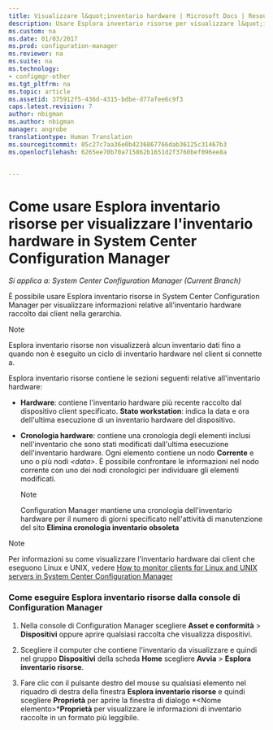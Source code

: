 ```yaml
---
title: Visualizzare l&quot;inventario hardware | Microsoft Docs | Resource Explorer
description: Usare Esplora inventario risorse per visualizzare l&quot;inventario hardware in System Center Configuration Manager.
ms.custom: na
ms.date: 01/03/2017
ms.prod: configuration-manager
ms.reviewer: na
ms.suite: na
ms.technology:
- configmgr-other
ms.tgt_pltfrm: na
ms.topic: article
ms.assetid: 375912f5-436d-4315-bdbe-d77afee6c9f3
caps.latest.revision: 7
author: nbigman
ms.author: nbigman
manager: angrobe
translationtype: Human Translation
ms.sourcegitcommit: 05c27c7aa36e0b4236867766dab36125c31467b3
ms.openlocfilehash: 6265ee70b70a715862b1651d2f3760bef096ee8a


---
```

# <a name="how-to-use-resource-explorer-to-view-hardware-inventory-in-system-center-configuration-manager"></a>Come usare Esplora inventario risorse per visualizzare l'inventario hardware in System Center Configuration Manager

*Si applica a: System Center Configuration Manager (Current Branch)*

È possibile usare Esplora inventario risorse in System Center Configuration Manager per visualizzare informazioni relative all'inventario hardware raccolto dai client nella gerarchia.  

> [!NOTE]  
>  Esplora inventario risorse non visualizzerà alcun inventario dati fino a quando non è eseguito un ciclo di inventario hardware nel client si connette a.  

 Esplora inventario risorse contiene le sezioni seguenti relative all'inventario hardware:  

-   **Hardware**: contiene l'inventario hardware più recente raccolto dal dispositivo client specificato.  **Stato workstation**: indica la data e ora dell'ultima esecuzione di un inventario hardware del dispositivo.  

-   **Cronologia hardware**: contiene una cronologia degli elementi inclusi nell'inventario che sono stati modificati dall'ultima esecuzione dell'inventario hardware. Ogni elemento contiene un nodo **Corrente** e uno o più nodi *<data\>*. È possibile confrontare le informazioni nel nodo corrente con uno dei nodi cronologici per individuare gli elementi modificati.  

    > [!NOTE]  
    >  Configuration Manager mantiene una cronologia dell'inventario hardware per il numero di giorni specificato nell'attività di manutenzione del sito **Elimina cronologia inventario obsoleta**  

> [!NOTE]  
>  Per informazioni su come visualizzare l'inventario hardware dai client che eseguono Linux e UNIX, vedere [How to monitor clients for Linux and UNIX servers in System Center Configuration Manager](../../../../core/clients/manage/monitor-clients-for-linux-and-unix-servers.md)  

### <a name="how-to-run-resource-explorer-from-the-configuration-manager-console"></a>Come eseguire Esplora inventario risorse dalla console di Configuration Manager  

1.  Nella console di Configuration Manager scegliere **Asset e conformità** > **Dispositivi** oppure aprire qualsiasi raccolta che visualizza dispositivi.  

3.  Scegliere il computer che contiene l'inventario da visualizzare e quindi nel gruppo **Dispositivi** della scheda **Home** scegliere **Avvia** >  **Esplora inventario risorse**.   

4.  Fare clic con il pulsante destro del mouse su qualsiasi elemento nel riquadro di destra della finestra **Esplora inventario risorse** e quindi scegliere **Proprietà** per aprire la finestra di dialogo *<Nome elemento\>***Proprietà** per visualizzare le informazioni di inventario raccolte in un formato più leggibile.  




<!--HONumber=Jan17_HO1-->


